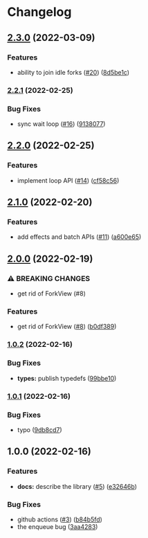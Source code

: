 # Changelog

## [2.3.0](https://www.github.com/Gozala/actor/compare/v2.2.1...v2.3.0) (2022-03-09)


### Features

* ability to join idle forks ([#20](https://www.github.com/Gozala/actor/issues/20)) ([8d5be1c](https://www.github.com/Gozala/actor/commit/8d5be1c636fd178e86eef11d6444ed5ebbb299ca))

### [2.2.1](https://www.github.com/Gozala/actor/compare/v2.2.0...v2.2.1) (2022-02-25)


### Bug Fixes

* sync wait loop ([#16](https://www.github.com/Gozala/actor/issues/16)) ([9138077](https://www.github.com/Gozala/actor/commit/9138077b99163b459e6ae4294791f1a6953b7658))

## [2.2.0](https://www.github.com/Gozala/actor/compare/v2.1.0...v2.2.0) (2022-02-25)


### Features

* implement loop API ([#14](https://www.github.com/Gozala/actor/issues/14)) ([cf58c56](https://www.github.com/Gozala/actor/commit/cf58c56b9a2a8b9dbf7cd6f118aeb13ac662b91c))

## [2.1.0](https://www.github.com/Gozala/actor/compare/v2.0.0...v2.1.0) (2022-02-20)


### Features

* add effects and batch APIs ([#11](https://www.github.com/Gozala/actor/issues/11)) ([a600e65](https://www.github.com/Gozala/actor/commit/a600e651e54d396ce9e5b84094020085714eed9a))

## [2.0.0](https://www.github.com/Gozala/actor/compare/v1.0.2...v2.0.0) (2022-02-19)


### ⚠ BREAKING CHANGES

* get rid of ForkView (#8)

### Features

* get rid of ForkView ([#8](https://www.github.com/Gozala/actor/issues/8)) ([b0df389](https://www.github.com/Gozala/actor/commit/b0df389cd707104c081f18ec9d511a92ac5a6744))

### [1.0.2](https://www.github.com/Gozala/actor/compare/v1.0.1...v1.0.2) (2022-02-16)


### Bug Fixes

* **types:** publish typedefs ([99bbe10](https://www.github.com/Gozala/actor/commit/99bbe106d46fea22e5c91df4d6e47a208e0e27f7))

### [1.0.1](https://www.github.com/Gozala/actor/compare/v1.0.0...v1.0.1) (2022-02-16)


### Bug Fixes

* typo ([9db8cd7](https://www.github.com/Gozala/actor/commit/9db8cd70c7fac9d70f574e788a304fe477e5ae39))

## 1.0.0 (2022-02-16)


### Features

* **docs:** describe the library ([#5](https://www.github.com/Gozala/actor/issues/5)) ([e32646b](https://www.github.com/Gozala/actor/commit/e32646b5a6e9a40ecfa6054a86d112ca57b144ac))


### Bug Fixes

* github actions ([#3](https://www.github.com/Gozala/actor/issues/3)) ([b84b5fd](https://www.github.com/Gozala/actor/commit/b84b5fdec22914f7731f355b3418a0684f19bdd2))
* the enqueue bug ([3aa4283](https://www.github.com/Gozala/actor/commit/3aa42836057abf4b9f639f532c14a36367e52bba))
